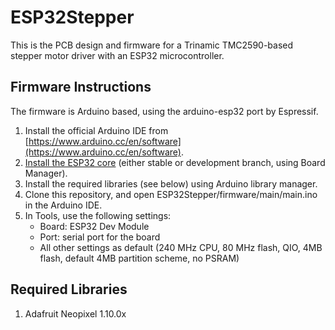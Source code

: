 # ESP32Stepper

This is the PCB design and firmware for a Trinamic TMC2590-based stepper motor driver with an ESP32 microcontroller.

## Firmware Instructions

The firmware is Arduino based, using the arduino-esp32 port by Espressif.

1. Install the official Arduino IDE from [https://www.arduino.cc/en/software](https://www.arduino.cc/en/software).
2. [Install the ESP32 core](https://docs.espressif.com/projects/arduino-esp32/en/latest/installing.html) (either stable or development branch, using Board Manager).
3. Install the required libraries (see below) using Arduino library manager.
4. Clone this repository, and open ESP32Stepper/firmware/main/main.ino in the Arduino IDE.
5. In Tools, use the following settings:
    * Board: ESP32 Dev Module
    * Port: serial port for the board
    * All other settings as default (240 MHz CPU, 80 MHz flash, QIO, 4MB flash, default 4MB partition scheme, no PSRAM)

## Required Libraries

1. Adafruit Neopixel 1.10.0x
